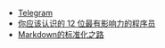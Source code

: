 - [Telegram](http://www.leiphone.com/news/201509/fjutCWkZ3qUrbBt6.html)
- [你应该认识的 12 位最有影响力的程序员](https://linux.cn/article-6084-rss.html)
- [Markdown的标准化之路](http://www.infoq.com/cn/news/2014/09/markdown-commonmark)
